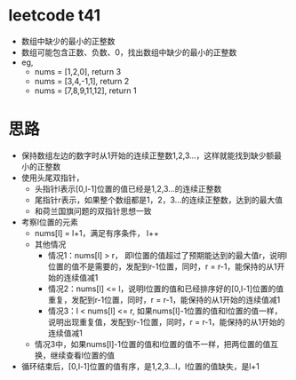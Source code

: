 # leetcode t41
- 数组中缺少的最小的正整数
- 数组可能包含正数、负数、0，找出数组中缺少的最小的正整数
- eg,
    - nums = [1,2,0], return 3
    - nums = [3,4,-1,1], return 2
    - nums = [7,8,9,11,12], return 1
    
# 思路
- 保持数组左边的数字时从1开始的连续正整数1,2,3...，这样就能找到缺少额最小的正整数
- 使用头尾双指针，
    - 头指针l表示[0,l-1]位置的值已经是1,2,3...的连续正整数
    - 尾指针r表示，如果整个数组都是1，2，3...的连续正整数，达到的最大值
    - 和荷兰国旗问题的双指针思想一致
- 考察l位置的元素
    - nums[l] = l+1，满足有序条件， l++
    - 其他情况
        - 情况1：nums[l] > r， 即l位置的值超过了预期能达到的最大值r，说明l位置的值不是需要的，发配到r-1位置，同时，r = r-1，能保持的从1开始的连续值减1
        - 情况2：nums[l] <= l，说明l位置的值和已经排序好的[0,l-1]位置的值重复，发配到r-1位置，同时，r = r-1，能保持的从1开始的连续值减1
        - 情况3：l < nums[l] <= r, 如果nums[l]-1位置的值和l位置的值一样，说明出现重复值，发配到r-1位置，同时，r = r-1，能保持的从1开始的连续值减1
    - 情况3中，如果nums[l]-1位置的值和l位置的值不一样，把两位置的值互换，继续查看l位置的值
- 循环结束后，[0,l-1]位置的值有序，是1,2,3...l，l位置的值缺失，是l+1